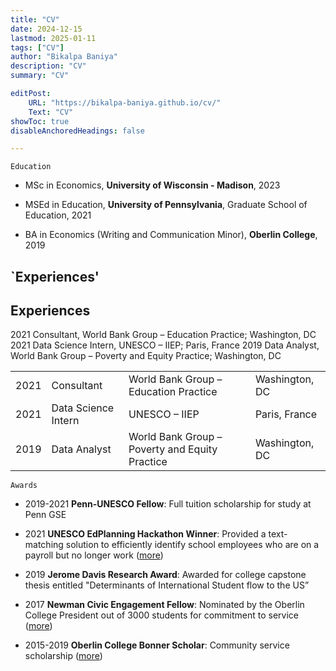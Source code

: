 ```yaml
---
title: "CV"
date: 2024-12-15
lastmod: 2025-01-11
tags: ["CV"]
author: "Bikalpa Baniya"
description: "CV" 
summary: "CV" 

editPost:
    URL: "https://bikalpa-baniya.github.io/cv/"
    Text: "CV"
showToc: true
disableAnchoredHeadings: false

---
```


`Education` 

- MSc in Economics, **University of Wisconsin - Madison**, 2023

- MSEd in Education, **University of Pennsylvania**, Graduate School of Education, 2021

- BA in Economics (Writing and Communication Minor), **Oberlin College**, 2019 

## `Experiences'

## Experiences

2021    Consultant, World Bank Group – Education Practice; Washington, DC
2021    Data Science Intern, UNESCO – IIEP; Paris, France
2019    Data Analyst, World Bank Group – Poverty and Equity Practice; Washington, DC

<table style="border-collapse: collapse;">
  <tr>
    <td>2021</td>
    <td>Consultant</td>
    <td>World Bank Group – Education Practice</td>
    <td>Washington, DC</td>
  </tr>
  <tr>
    <td>2021</td>
    <td>Data Science Intern</td>
    <td>UNESCO – IIEP</td>
    <td>Paris, France</td>
  </tr>
  <tr>
    <td>2019</td>
    <td>Data Analyst</td>
    <td>World Bank Group – Poverty and Equity Practice</td>
    <td>Washington, DC</td>
  </tr>
</table>


`Awards` 

- 2019-2021 **Penn-UNESCO Fellow**: Full tuition scholarship for study at Penn GSE

- 2021 **UNESCO EdPlanning Hackathon Winner**: Provided a text-matching solution to efficiently identify school employees who are on a payroll but no longer work ([more](https://www.iiep.unesco.org/en/making-new-tools-part-plan-meet-winners-hacking-edplanning-13615))

- 2019 **Jerome Davis Research Award**: Awarded for college capstone thesis entitled "Determinants of International Student flow to the US”

- 2017 **Newman Civic Engagement Fellow**: Nominated by the Oberlin College President out of 3000 students for commitment to service ([more](https://compact.org/current-programs/newman-civic-fellowship/newman-civic-fellows/bikalpa))

- 2015-2019 **Oberlin College Bonner Scholar**: Community service scholarship ([more](https://www.oberlin.edu/bcsl/programs/bonner-scholars))





